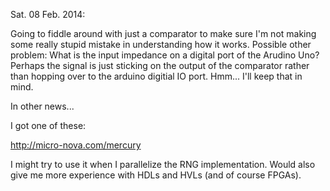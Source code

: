 Sat. 08 Feb. 2014: 
 
Going to fiddle around with just a comparator to make sure I'm not making  
some really stupid mistake in understanding how it works. Possible other  
problem: What is the input impedance on a digital port of the Arudino Uno?  
Perhaps the signal is just sticking on the output of the comparator rather  
than hopping over to the arduino digitial IO port. Hmm... I'll keep that in  
mind. 
 
In other news... 
 
I got one of these: 
 
http://micro-nova.com/mercury 
 
I might try to use it when I parallelize the RNG implementation. Would also 
give me more experience with HDLs and HVLs (and of course FPGAs). 

